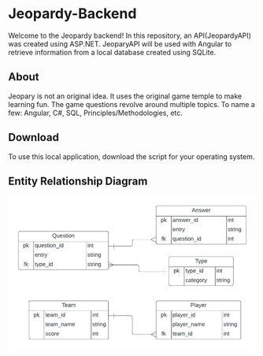 # Jeopardy-Backend

Welcome to the Jeopardy backend! In this repository, an API(JeopardyAPI) was created using ASP.NET. JeoparyAPI will be used with Angular to retrieve information from a local database created using SQLite.

## About

Jeopary is not an original idea. It uses the original game temple to make learning fun. The game questions revolve around multiple topics. To name a few: Angular, C#, SQL, Principles/Methodologies, etc.

## Download

To use this local application, download the script for your operating system.

## Entity Relationship Diagram

![Entity Relationship Diagram](https://github.com/jxm8022/Jeopardy-Backend/blob/main/Jeopardy_ERD.jpeg?raw=true)
